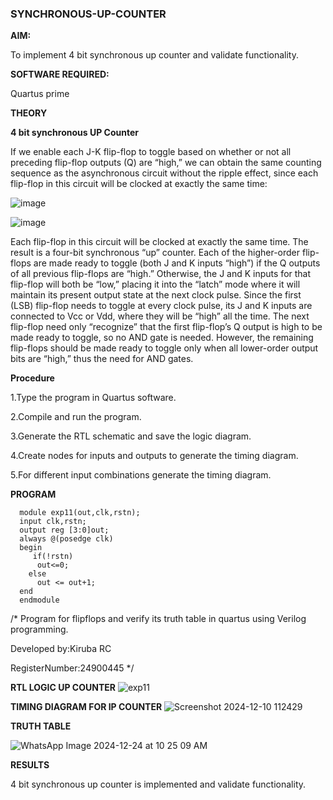 ### SYNCHRONOUS-UP-COUNTER

**AIM:**

To implement 4 bit synchronous up counter and validate functionality.

**SOFTWARE REQUIRED:**

Quartus prime

**THEORY**

**4 bit synchronous UP Counter**

If we enable each J-K flip-flop to toggle based on whether or not all preceding flip-flop outputs (Q) are “high,” we can obtain the same counting sequence as the asynchronous circuit without the ripple effect, since each flip-flop in this circuit will be clocked at exactly the same time:

![image](https://github.com/naavaneetha/SYNCHRONOUS-UP-COUNTER/assets/154305477/d5db3fa0-e413-404c-b80e-b2f39d82e7e8)


![image](https://github.com/naavaneetha/SYNCHRONOUS-UP-COUNTER/assets/154305477/52cb61eb-d04b-442d-810c-31185a68410b)

Each flip-flop in this circuit will be clocked at exactly the same time.
The result is a four-bit synchronous “up” counter. Each of the higher-order flip-flops are made ready to toggle (both J and K inputs “high”) if the Q outputs of all previous flip-flops are “high.”
Otherwise, the J and K inputs for that flip-flop will both be “low,” placing it into the “latch” mode where it will maintain its present output state at the next clock pulse.
Since the first (LSB) flip-flop needs to toggle at every clock pulse, its J and K inputs are connected to Vcc or Vdd, where they will be “high” all the time.
The next flip-flop need only “recognize” that the first flip-flop’s Q output is high to be made ready to toggle, so no AND gate is needed.
However, the remaining flip-flops should be made ready to toggle only when all lower-order output bits are “high,” thus the need for AND gates.

**Procedure**

1.Type the program in Quartus software.

2.Compile and run the program.

3.Generate the RTL schematic and save the logic diagram.

4.Create nodes for inputs and outputs to generate the timing diagram.

5.For different input combinations generate the timing diagram.


**PROGRAM**
```
  module exp11(out,clk,rstn);
  input clk,rstn;
  output reg [3:0]out;
  always @(posedge clk)
  begin
     if(!rstn)
  	  out<=0;
  	else
  	  out <= out+1;
  end
  endmodule
```

/* Program for flipflops and verify its truth table in quartus using Verilog programming. 

Developed by:Kiruba RC


RegisterNumber:24900445
*/

**RTL LOGIC UP COUNTER**
![exp11](https://github.com/user-attachments/assets/35babf1a-4657-45b0-b739-06eb0efb9efc)


**TIMING DIAGRAM FOR IP COUNTER**
![Screenshot 2024-12-10 112429](https://github.com/user-attachments/assets/07f0bd46-1ba1-41bf-8942-23c51d49710a)


**TRUTH TABLE**

![WhatsApp Image 2024-12-24 at 10 25 09 AM](https://github.com/user-attachments/assets/948df2cc-3b41-4206-a222-bebb87fc3022)


**RESULTS**

4 bit synchronous up counter is implemented and validate functionality.

